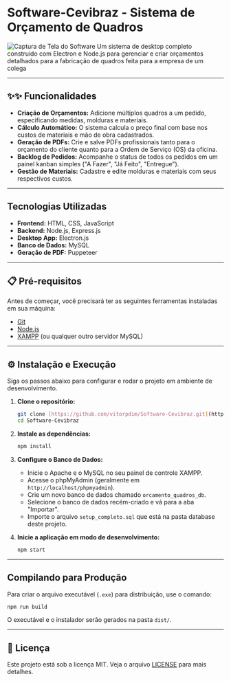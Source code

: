 # Software-Cevibraz - Sistema de Orçamento de Quadros

![Captura de Tela do Software](<img width="1919" height="1079" alt="Image" src="https://github.com/user-attachments/assets/d041adb1-1172-4db1-a416-10c660e356cf" />) Um sistema de desktop completo construído com Electron e Node.js para gerenciar e criar orçamentos detalhados para a fabricação de quadros feita para a empresa de um colega

---

## ✨✨ Funcionalidades

* **Criação de Orçamentos:** Adicione múltiplos quadros a um pedido, especificando medidas, molduras e materiais.
* **Cálculo Automático:** O sistema calcula o preço final com base nos custos de materiais e mão de obra cadastrados.
* **Geração de PDFs:** Crie e salve PDFs profissionais tanto para o orçamento do cliente quanto para a Ordem de Serviço (OS) da oficina.
* **Backlog de Pedidos:** Acompanhe o status de todos os pedidos em um painel kanban simples ("A Fazer", "Já Feito", "Entregue").
* **Gestão de Materiais:** Cadastre e edite molduras e materiais com seus respectivos custos.

---

##  Tecnologias Utilizadas

* **Frontend:** HTML, CSS, JavaScript
* **Backend:** Node.js, Express.js
* **Desktop App:** Electron.js
* **Banco de Dados:** MySQL
* **Geração de PDF:** Puppeteer

---

## 📋 Pré-requisitos

Antes de começar, você precisará ter as seguintes ferramentas instaladas em sua máquina:
* [Git](https://git-scm.com)
* [Node.js](https://nodejs.org/en/)
* [XAMPP](https://www.apachefriends.org/index.html) (ou qualquer outro servidor MySQL)

---

## ⚙️ Instalação e Execução

Siga os passos abaixo para configurar e rodar o projeto em ambiente de desenvolvimento.

1.  **Clone o repositório:**
    ```bash
    git clone [https://github.com/vitorpdim/Software-Cevibraz.git](https://github.com/vitorpdim/Software-Cevibraz.git)
    cd Software-Cevibraz
    ```

2.  **Instale as dependências:**
    ```bash
    npm install
    ```

3.  **Configure o Banco de Dados:**
    * Inicie o Apache e o MySQL no seu painel de controle XAMPP.
    * Acesse o phpMyAdmin (geralmente em `http://localhost/phpmyadmin`).
    * Crie um novo banco de dados chamado `orcamento_quadros_db`.
    * Selecione o banco de dados recém-criado e vá para a aba "Importar".
    * Importe o arquivo `setup_completo.sql` que está na pasta database deste projeto.

4.  **Inicie a aplicação em modo de desenvolvimento:**
    ```bash
    npm start
    ```

---

##  Compilando para Produção

Para criar o arquivo executável (`.exe`) para distribuição, use o comando:

```bash
npm run build
```
O executável e o instalador serão gerados na pasta `dist/`.

---

## 📄 Licença

Este projeto está sob a licença MIT. Veja o arquivo [LICENSE](LICENSE.md) para mais detalhes.
